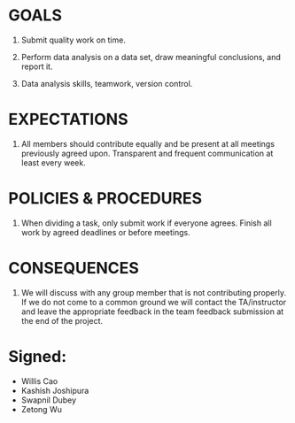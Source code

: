  # GOALS

1. Submit quality work on time.

2. Perform data analysis on a data set, draw meaningful conclusions, and report it.

3. Data analysis skills, teamwork, version control.

# EXPECTATIONS

1. All members should contribute equally and be present at all meetings previously agreed upon. Transparent and frequent communication at least every week.

# POLICIES & PROCEDURES

1. When dividing a task, only submit work if everyone agrees. Finish all work by agreed deadlines or before meetings.

# CONSEQUENCES

1. We will discuss with any group member that is not contributing properly. If we do not come to a common ground we will contact the TA/instructor and leave the appropriate feedback in the team feedback submission at the end of the project.

 

# Signed:
- Willis Cao
- Kashish Joshipura
- Swapnil Dubey
- Zetong Wu

